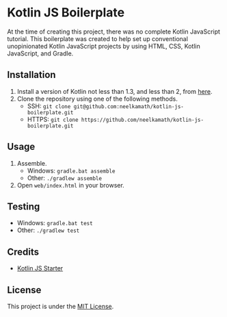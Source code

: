 # Kotlin JS Boilerplate

At the time of creating this project, there was no complete Kotlin JavaScript tutorial. This boilerplate was created to help set up conventional unopinionated Kotlin JavaScript projects by using HTML, CSS, Kotlin JavaScript, and Gradle.

## Installation

1. Install a version of Kotlin not less than 1.3, and less than 2, from [here](https://kotlinlang.org/docs/tutorials/command-line.html).
1. Clone the repository using one of the following methods.
    - SSH: `git clone git@github.com:neelkamath/kotlin-js-boilerplate.git`
    - HTTPS: `git clone https://github.com/neelkamath/kotlin-js-boilerplate.git`

## Usage

1. Assemble.
    - Windows: `gradle.bat assemble`
    - Other: `./gradlew assemble`
1. Open `web/index.html` in your browser.

## Testing

- Windows: `gradle.bat test`
- Other: `./gradlew test`

## Credits

- [Kotlin JS Starter](https://github.com/cvoegtle/kotlin-js-starter)

## License

This project is under the [MIT License](LICENSE).